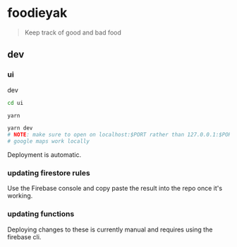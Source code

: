 # foodieyak

> Keep track of good and bad food

## dev

### ui

dev

```sh
cd ui

yarn

yarn dev
# NOTE: make sure to open on localhost:$PORT rather than 127.0.0.1:$PORT to make
# google maps work locally

```

Deployment is automatic.

### updating firestore rules

Use the Firebase console and copy paste the result into the repo once it's
working.

### updating functions

Deploying changes to these is currently manual and requires using the firebase
cli.

